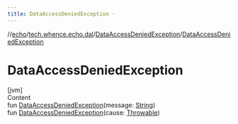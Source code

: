 ```yaml
---
title: DataAccessDeniedException -
---
```

//[echo](../../index.md)/[tech.whence.echo.dal](../index.md)/[DataAccessDeniedException](index.md)/[DataAccessDeniedException](-data-access-denied-exception.md)



# DataAccessDeniedException  
[jvm]  
Content  
fun [DataAccessDeniedException](-data-access-denied-exception.md)(message: [String](https://kotlinlang.org/api/latest/jvm/stdlib/kotlin/-string/index.html))  
fun [DataAccessDeniedException](-data-access-denied-exception.md)(cause: [Throwable](https://kotlinlang.org/api/latest/jvm/stdlib/kotlin/-throwable/index.html))  



